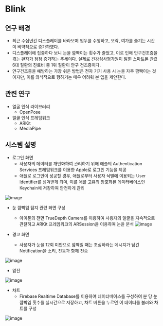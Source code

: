 # Blink

## 연구 배경

- 최근 수십년간 디스플레이를 바라보며 업무를 수행하고, 오락, 여가를 즐기는 시간이 비약적으로 증가하였다.
- 디스플레이에 집중하다 보니 눈을 깜빡이는 횟수가 줄었고, 이로 인해 안구건조증을 겪는 환자가 점점 증가하는 추세이다. 실제로 건강심사평가원이 밝힌 스마트폰 관련 6대 질환의 진료비 중 1위 질환이 안구 건조증이다.
- 안구건조증을 예방하는 가장 쉬운 방법은 전자 기기 사용 시 눈을 자주 깜빡이는 것이지만, 이를 의식적으로 행하기는 매우 어려워 본 앱을 제안한다.

## 관련 연구 
- 얼굴 인식 라이브러리
    - OpenPose
- 얼굴 인식 프레임워크
    - ARKit
    - MediaPipe

## 시스템 설명

- 로그인 화면
    - 사용자의 데이터를 개인화하여 관리하기 위해 애플의 Authentication Services 프레임워크를 이용한 Apple로 로그인 기능을 제공
    - 애플로 로그인이 성공할 경우, 애플로부터 사용자 식별에 이용되는 User Identifier를 넘겨받게 되며, 이를 애플 고유의 암호화된 데이터베이스인 Keychain에 저장하여 안전하게 관리

![image](https://user-images.githubusercontent.com/29617557/205551159-400aaa9e-5358-4265-becb-94caf593c59d.jpeg)

- 눈 깜빡임 탐지 관련 화면 구성
    - 아이폰의 전면  TrueDepth Camera를 이용하여 사용자의 얼굴을 지속적으로 관찰하고 ARKit 프레임워크의 ARSession을 이용하여 눈을 분석
![image](https://user-images.githubusercontent.com/29617557/205551249-b8025ae6-e7e4-4120-a9ab-bd7583d6aa7b.png)

- 경고 화면
    - 사용자가 눈을 12회 미만으로 깜빡일 때는 조심하라는 메시지가 담긴 Notification을 소리, 진동과 함께 전송

![image](https://user-images.githubusercontent.com/29617557/205551290-980c53d2-e26d-4a90-88e7-71abc4ed0cd6.png)

- 암전 

![image](https://user-images.githubusercontent.com/29617557/205551344-2da370ad-d0ef-41dd-a1de-10dc621c4f3c.png)

- 차트
    - Firebase Realtime Database를 이용하여 데이터베이스를 구성하여 분 당 눈 깜빡임 횟수를 실시간으로 저장하고, 차트 버튼을 누르면 이 데이터를 불러와 차트를 구성
    
![image](https://user-images.githubusercontent.com/29617557/205551370-6634f6dc-1563-4728-980a-b6be812c9284.png)